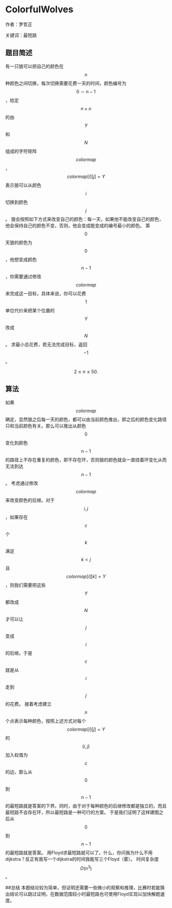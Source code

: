 # ColorfulWolves
作者：罗哲正

关键词：最短路
## 题目简述
有一只狼可以把自己的颜色在$$n$$种颜色之间切换，每次切换需要花费一天的时间，颜色编号为$$0 \sim n-1$$，给定$$n\times n$$的由$$Y$$和$$N$$组成的字符矩阵$$colormap$$，$$colormap[i][j]=Y$$表示狼可以从颜色$$i$$切换到颜色$$j$$。
狼会按照如下方式来改变自己的颜色：每一天，如果他不能改变自己的颜色，他会保持自己的颜色不变，否则，他会变成能变成的编号最小的颜色。
第$$0$$天狼的颜色为$$0$$，他想变成颜色$$n-1$$，你需要通过修改$$colormap$$来完成这一目标，具体来说，你可以花费$$1$$单位代价来把某个位置的$$Y$$改成$$N$$。
求最小总花费，若无法完成目标，返回$$-1$$。

$$2 \leq n \leq 50.$$

## 算法
如果$$colormap$$确定，显然狼之后每一天的颜色，都可以由当前颜色推出，即之后的颜色变化路径只和当前颜色有关。那么可以推出从颜色$$0$$变化到颜色$$n-1$$的路径上不存在重复的颜色，即不存在环，否则狼的颜色就会一直绕着环变化从而无法到达$$n-1$$。
考虑通过修改$$colormap$$来改变颜色的后继。对于$$i,j$$，如果存在$$c$$个$$k$$满足$$k<j$$且$$colormap[i][k]=Y$$，则我们需要把这些$$Y$$都改成$$N$$才可以让$$j$$变成$$i$$的后继。于是$$c$$就是从$$i$$走到$$j$$的花费。
接着考虑建立$$n$$个点表示每种颜色，按照上述方式对每个$$colormap[i][j]=Y$$的$$(i,j)$$加入权值为$$c$$的边，那么从$$0$$到$$n-1$$的最短路就是答案的下界。同时，由于对于每种颜色的后继修改都是独立的，而且最短路不会存在环，所以最短路是一种可行的方案。
于是我们证明了这样建图之后从$$0$$到$$n-1$$的最短路就是答案。
用Floyd求最短路就可以了。什么，你问我为什么不用dijkstra？反正有我写一个dijkstra的时间我能写三个Floyd（雾）。
时间复杂度$$O(n^3)$$。

##总结
本题结论较为简单，但证明还需要一些微小的观察和推理，比赛时若能猜出结论可以跳过证明，在数据范围较小时最短路也可使用Floyd实现以加快解题速度。